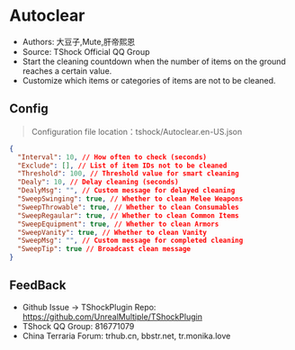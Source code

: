 # Autoclear

- Authors: 大豆子,Mute,肝帝熙恩
- Source: TShock Official QQ Group
- Start the cleaning countdown when the number of items on the ground reaches a certain value.
- Customize which items or categories of items are not to be cleaned.

## Config
> Configuration file location：tshock/Autoclear.en-US.json
```json
{
  "Interval": 10, // How often to check (seconds)
  "Exclude": [], // List of item IDs not to be cleaned
  "Threshold": 100, // Threshold value for smart cleaning
  "Dealy": 10, // Delay cleaning (seconds)
  "DealyMsg": "", // Custom message for delayed cleaning
  "SweepSwinging": true, // Whether to clean Melee Weapons
  "SweepThrowable": true, // Whether to clean Consumables
  "SweepRegaular": true, // Whether to clean Common Items
  "SweepEquipment": true, // Whether to clean Armors
  "SweepVanity": true, // Whether to clean Vanity
  "SweepMsg": "", // Custom message for completed cleaning
  "SweepTip": true // Broadcast clean message
}

```

## FeedBack
- Github Issue -> TShockPlugin Repo: https://github.com/UnrealMultiple/TShockPlugin
- TShock QQ Group: 816771079
- China Terraria Forum: trhub.cn, bbstr.net, tr.monika.love
